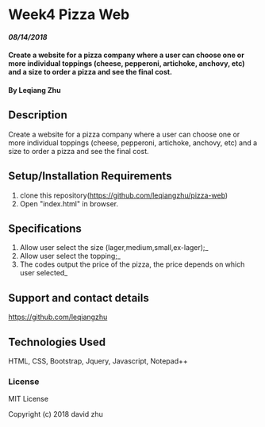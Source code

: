 # Week4 Pizza Web

#### _08/14/2018_
#### Create a website for a pizza company where a user can choose one or more individual toppings (cheese, pepperoni, artichoke, anchovy, etc) and a size to order a pizza and see the final cost.

#### By Leqiang Zhu

## Description
Create a website for a pizza company where a user can choose one or more individual toppings (cheese, pepperoni, artichoke, anchovy, etc) and a size to order a pizza and see the final cost.

## Setup/Installation Requirements

1. clone this repository(https://github.com/leqiangzhu/pizza-web)
2. Open "index.html" in browser.

## Specifications

1. Allow user select the size (lager,medium,small,ex-lager);_
2. Allow user select the topping;_
3. The codes output the price of the pizza, the price depends on which user selected_


## Support and contact details

https://github.com/leqiangzhu

## Technologies Used

HTML, CSS, Bootstrap, Jquery, Javascript, Notepad++

### License

MIT License

Copyright (c) 2018 david zhu

